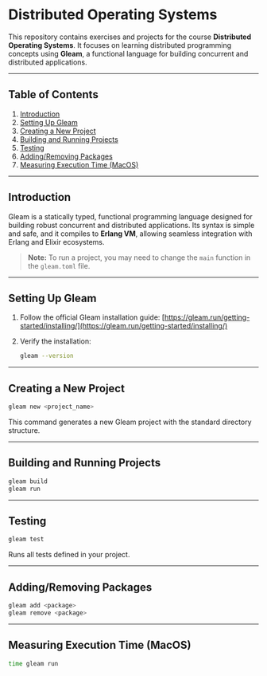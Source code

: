 # Distributed Operating Systems

This repository contains exercises and projects for the course **Distributed Operating Systems**. It focuses on learning distributed programming concepts using **Gleam**, a functional language for building concurrent and distributed applications.

---

## Table of Contents

1. [Introduction](#introduction)
2. [Setting Up Gleam](#setting-up-gleam)
3. [Creating a New Project](#creating-a-new-project)
4. [Building and Running Projects](#building-and-running-projects)
5. [Testing](#testing)
6. [Adding/Removing Packages](#addingremoving-packages)
7. [Measuring Execution Time (MacOS)](#measuring-execution-time-macos)

---

## Introduction

Gleam is a statically typed, functional programming language designed for building robust concurrent and distributed applications. Its syntax is simple and safe, and it compiles to **Erlang VM**, allowing seamless integration with Erlang and Elixir ecosystems.

> **Note:** To run a project, you may need to change the `main` function in the `gleam.toml` file.

---

## Setting Up Gleam

1. Follow the official Gleam installation guide: [https://gleam.run/getting-started/installing/](https://gleam.run/getting-started/installing/)
2. Verify the installation:

   ```bash
   gleam --version
   ```

---

## Creating a New Project

```bash
gleam new <project_name>
```

This command generates a new Gleam project with the standard directory structure.

---

## Building and Running Projects

```bash
gleam build
gleam run
```

---

## Testing

```bash
gleam test
```

Runs all tests defined in your project.

---

## Adding/Removing Packages

```bash
gleam add <package>
gleam remove <package>
```

---

## Measuring Execution Time (MacOS)

```bash
time gleam run
```
